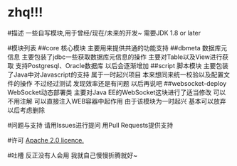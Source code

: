 # zhq!!!

#描述
一些自写模块,用于曾经/现在/未来的开发~
需要JDK 1.8 or later

#模块列表
##core 
  核心模块 主要用来提供共通的功能支持
##dbmeta 
  数据库元信息 主要包装了jdbc一些获取数据库元信息的操作 主要对Table以及View进行获取
  支持Postgresql、Oracle数据库 以后会逐渐增加
##script 
  脚本模块 主要包装了Java中对Javascript的支持 
  属于一时起兴项目 本来想同来统一校验以及配置文件的操作 不过经过测试 发现效率还是有问题
  以后再说吧
##websocket-deploy
  WebSocket动态部署类 主要对Java EE的WebSocket这块进行了适当修改 
  可以不用注解 可以直接注入WEB容器中起作用 
  由于该模块为一时起兴 基本可以放弃 以后考虑删除

#问题与支持
请用Issues进行提问
用Pull Requests提供支持

#许可
[Apache 2.0 licence.](https://github.com/legend0702/zhq/blob/master/LICENSE)

#吐槽
反正没有人会用 我就自己慢慢折腾就好~
